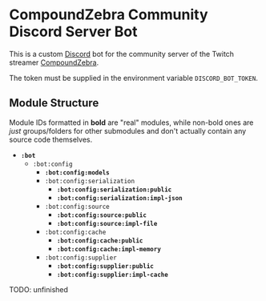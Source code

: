 # CompoundZebra Community Discord Server Bot #

This is a custom [Discord] bot for the community server of the Twitch streamer [CompoundZebra].

The token must be supplied in the environment variable `DISCORD_BOT_TOKEN`.

[Discord]: <https://discord.com/> "Discord | Your Place to Talk and Hang Out"
[CompoundZebra]: <https://www.twitch.tv/compoundzebra> "CompoundZebra - Twitch"

## Module Structure ##

Module IDs formatted in **bold** are "real" modules, while non-bold ones are *just* groups/folders for other submodules
and don't actually contain any source code themselves.

* **`:bot`**
  * `:bot:config`
    * **`:bot:config:models`**
    * `:bot:config:serialization`
      * **`:bot:config:serialization:public`**
      * **`:bot:config:serialization:impl-json`**
    * `:bot:config:source`
      * **`:bot:config:source:public`**
      * **`:bot:config:source:impl-file`**
    * `:bot:config:cache`
      * **`:bot:config:cache:public`**
      * **`:bot:config:cache:impl-memory`**
    * `:bot:config:supplier`
      * **`:bot:config:supplier:public`**
      * **`:bot:config:supplier:impl-cache`**

TODO: unfinished
